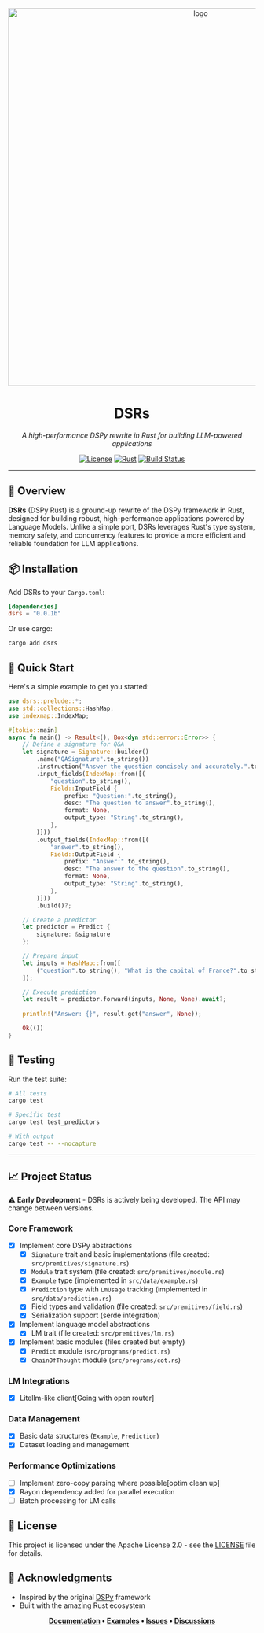 <div align='center'>
<img width="768" alt="logo" src="https://github.com/user-attachments/assets/bdb80520-216e-4742-b016-b71ca6eaac03" />

# DSRs
<em>A high-performance DSPy rewrite in Rust for building LLM-powered applications</em>

[![License](https://img.shields.io/badge/License-Apache%202.0-blue.svg)](LICENSE)
[![Rust](https://img.shields.io/badge/rust-1.70+-orange.svg)](https://www.rust-lang.org)
[![Build Status](https://img.shields.io/badge/build-passing-green.svg)](#)

</div>

---

## 🚀 Overview

**DSRs** (DSPy Rust) is a ground-up rewrite of the DSPy framework in Rust, designed for building robust, high-performance applications powered by Language Models. Unlike a simple port, DSRs leverages Rust's type system, memory safety, and concurrency features to provide a more efficient and reliable foundation for LLM applications.

## 📦 Installation

Add DSRs to your `Cargo.toml`:

```toml
[dependencies]
dsrs = "0.0.1b"
```

Or use cargo:

```bash
cargo add dsrs
```

## 🔧 Quick Start

Here's a simple example to get you started:

```rust
use dsrs::prelude::*;
use std::collections::HashMap;
use indexmap::IndexMap;

#[tokio::main]
async fn main() -> Result<(), Box<dyn std::error::Error>> {
    // Define a signature for Q&A
    let signature = Signature::builder()
        .name("QASignature".to_string())
        .instruction("Answer the question concisely and accurately.".to_string())
        .input_fields(IndexMap::from([(
            "question".to_string(),
            Field::InputField {
                prefix: "Question:".to_string(),
                desc: "The question to answer".to_string(),
                format: None,
                output_type: "String".to_string(),
            },
        )]))
        .output_fields(IndexMap::from([(
            "answer".to_string(),
            Field::OutputField {
                prefix: "Answer:".to_string(),
                desc: "The answer to the question".to_string(),
                format: None,
                output_type: "String".to_string(),
            },
        )]))
        .build()?;

    // Create a predictor
    let predictor = Predict { 
        signature: &signature 
    };

    // Prepare input
    let inputs = HashMap::from([
        ("question".to_string(), "What is the capital of France?".to_string())
    ]);

    // Execute prediction
    let result = predictor.forward(inputs, None, None).await?;
    
    println!("Answer: {}", result.get("answer", None));

    Ok(())
}
```

## 🧪 Testing

Run the test suite:

```bash
# All tests
cargo test

# Specific test
cargo test test_predictors

# With output
cargo test -- --nocapture
```

---

## 📈 Project Status

⚠️ **Early Development** - DSRs is actively being developed. The API may change between versions.

### Core Framework
- [x] Implement core DSPy abstractions
  - [x] `Signature` trait and basic implementations (file created: `src/premitives/signature.rs`)
  - [x] `Module` trait system (file created: `src/premitives/module.rs`)
  - [x] `Example` type (implemented in `src/data/example.rs`)
  - [x] `Prediction` type with `LmUsage` tracking (implemented in `src/data/prediction.rs`)
  - [x] Field types and validation (file created: `src/premitives/field.rs`)
  - [x] Serialization support (serde integration)
- [x] Implement language model abstractions
  - [x] LM trait (file created: `src/premitives/lm.rs`)
- [x] Implement basic modules (files created but empty)
  - [x] `Predict` module (`src/programs/predict.rs`)
  - [x] `ChainOfThought` module (`src/programs/cot.rs`)

### LM Integrations
- [x] Litellm-like client[Going with open router]

### Data Management
- [x] Basic data structures (`Example`, `Prediction`)
- [x] Dataset loading and management

### Performance Optimizations
- [ ] Implement zero-copy parsing where possible[optim clean up]
- [x] Rayon dependency added for parallel execution
- [ ] Batch processing for LM calls

## 📄 License

This project is licensed under the Apache License 2.0 - see the [LICENSE](LICENSE) file for details.

## 🙏 Acknowledgments

- Inspired by the original [DSPy](https://github.com/stanfordnlp/dspy) framework
- Built with the amazing Rust ecosystem

<div align="center">

**[Documentation](https://docs.rs/dsrs) • [Examples](examples/) • [Issues](https://github.com/yourusername/dsrs/issues) • [Discussions](https://github.com/yourusername/dsrs/discussions)**

</div>
